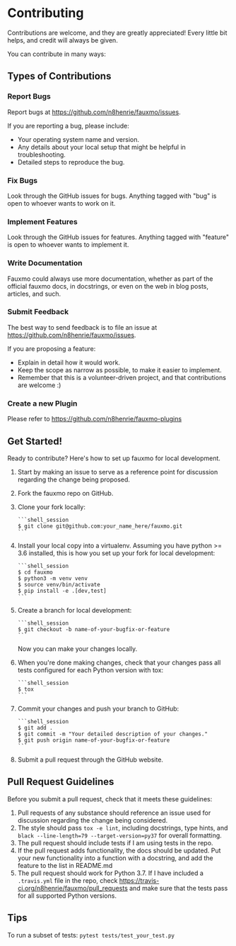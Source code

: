 # Contributing

Contributions are welcome, and they are greatly appreciated! Every
little bit helps, and credit will always be given.

You can contribute in many ways:

## Types of Contributions

### Report Bugs

Report bugs at <https://github.com/n8henrie/fauxmo/issues>.

If you are reporting a bug, please include:

-   Your operating system name and version.
-   Any details about your local setup that might be helpful in
    troubleshooting.
-   Detailed steps to reproduce the bug.

### Fix Bugs

Look through the GitHub issues for bugs. Anything tagged with "bug" is
open to whoever wants to work on it.

### Implement Features

Look through the GitHub issues for features. Anything tagged with
"feature" is open to whoever wants to implement it.

### Write Documentation

Fauxmo could always use more documentation, whether as part of the official
fauxmo docs, in docstrings, or even on the web in blog posts, articles, and
such.

### Submit Feedback

The best way to send feedback is to file an issue at
<https://github.com/n8henrie/fauxmo/issues>.

If you are proposing a feature:

-   Explain in detail how it would work.
-   Keep the scope as narrow as possible, to make it easier to
    implement.
-   Remember that this is a volunteer-driven project, and that
    contributions are welcome :)

### Create a new Plugin

Please refer to <https://github.com/n8henrie/fauxmo-plugins>

## Get Started!

Ready to contribute? Here's how to set up fauxmo
for local development.

1.  Start by making an issue to serve as a reference point for discussion
    regarding the change being proposed.
1.  Fork the fauxmo repo on GitHub.
1.  Clone your fork locally:

        ```shell_session
        $ git clone git@github.com:your_name_here/fauxmo.git
        ```

1.  Install your local copy into a virtualenv. Assuming you have
    python >= 3.6 installed, this is how you set up your fork for
    local development:

        ```shell_session
        $ cd fauxmo
        $ python3 -m venv venv
        $ source venv/bin/activate
        $ pip install -e .[dev,test]
        ```

1.  Create a branch for local development:

        ```shell_session
        $ git checkout -b name-of-your-bugfix-or-feature
        ```

    Now you can make your changes locally.

1.  When you're done making changes, check that your changes pass all tests
    configured for each Python version with tox:

        ```shell_session
        $ tox
        ```

1.  Commit your changes and push your branch to GitHub:

        ```shell_session
        $ git add .
        $ git commit -m "Your detailed description of your changes."
        $ git push origin name-of-your-bugfix-or-feature
        ```

1.  Submit a pull request through the GitHub website.

## Pull Request Guidelines

Before you submit a pull request, check that it meets these guidelines:

1.  Pull requests of any substance should reference an issue used for
    discussion regarding the change being considered.
1.  The style should pass `tox -e lint`, including docstrings, type hints, and
    `black --line-length=79 --target-version=py37` for overall formatting.
1.  The pull request should include tests if I am using tests in the repo.
1.  If the pull request adds functionality, the docs should be updated.
    Put your new functionality into a function with a docstring, and add
    the feature to the list in README.md
1.  The pull request should work for Python 3.7. If I have included a
    `.travis.yml` file in the repo, check
    <https://travis-ci.org/n8henrie/fauxmo/pull_requests> and make sure that
    the tests pass for all supported Python versions.

## Tips

To run a subset of tests: `pytest tests/test_your_test.py`
